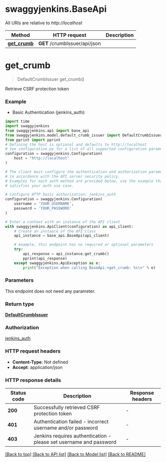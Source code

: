 # swaggyjenkins.BaseApi

All URIs are relative to *http://localhost*

Method | HTTP request | Description
------------- | ------------- | -------------
[**get_crumb**](BaseApi.md#get_crumb) | **GET** /crumbIssuer/api/json | 


# **get_crumb**
> DefaultCrumbIssuer get_crumb()



Retrieve CSRF protection token

### Example

* Basic Authentication (jenkins_auth):

```python
import time
import swaggyjenkins
from swaggyjenkins.api import base_api
from swaggyjenkins.model.default_crumb_issuer import DefaultCrumbIssuer
from pprint import pprint
# Defining the host is optional and defaults to http://localhost
# See configuration.py for a list of all supported configuration parameters.
configuration = swaggyjenkins.Configuration(
    host = "http://localhost"
)

# The client must configure the authentication and authorization parameters
# in accordance with the API server security policy.
# Examples for each auth method are provided below, use the example that
# satisfies your auth use case.

# Configure HTTP basic authorization: jenkins_auth
configuration = swaggyjenkins.Configuration(
    username = 'YOUR_USERNAME',
    password = 'YOUR_PASSWORD'
)

# Enter a context with an instance of the API client
with swaggyjenkins.ApiClient(configuration) as api_client:
    # Create an instance of the API class
    api_instance = base_api.BaseApi(api_client)

    # example, this endpoint has no required or optional parameters
    try:
        api_response = api_instance.get_crumb()
        pprint(api_response)
    except swaggyjenkins.ApiException as e:
        print("Exception when calling BaseApi->get_crumb: %s\n" % e)
```


### Parameters
This endpoint does not need any parameter.

### Return type

[**DefaultCrumbIssuer**](DefaultCrumbIssuer.md)

### Authorization

[jenkins_auth](../README.md#jenkins_auth)

### HTTP request headers

 - **Content-Type**: Not defined
 - **Accept**: application/json


### HTTP response details

| Status code | Description | Response headers |
|-------------|-------------|------------------|
**200** | Successfully retrieved CSRF protection token |  -  |
**401** | Authentication failed - incorrect username and/or password |  -  |
**403** | Jenkins requires authentication - please set username and password |  -  |

[[Back to top]](#) [[Back to API list]](../README.md#documentation-for-api-endpoints) [[Back to Model list]](../README.md#documentation-for-models) [[Back to README]](../README.md)


